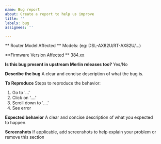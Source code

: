 ```yaml
---
name: Bug report
about: Create a report to help us improve
title: ''
labels: bug
assignees: ''

---
```

** Router Model Affected **
Models: (eg: DSL-AX82U/RT-AX82U/...)

**Firmware Version Affected **
384.xx

**Is this bug present in upstream Merlin releases too?**
Yes/No

**Describe the bug**
A clear and concise description of what the bug is.

**To Reproduce**
Steps to reproduce the behavior:
1. Go to '...'
2. Click on '....'
3. Scroll down to '....'
4. See error

**Expected behavior**
A clear and concise description of what you expected to happen.

**Screenshots**
If applicable, add screenshots to help explain your problem or remove this section
